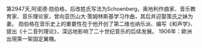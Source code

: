 第2947天,阿诺德·勋伯格，后改姓氏写法为Schoenberg，奥地利作曲家、音乐教育家、音乐理论家，曾向亚历山大·策姆林斯基学习作曲，其后并迎娶策氏之妹为妻。 勋伯格在音乐史上的重要性在于他开创了第二维也纳乐派、编写《和声学》、提出《十二音列理论》，深远地影响了二十世纪音乐的后续发展。
1906年：歐洲出現第一架固定翼機。